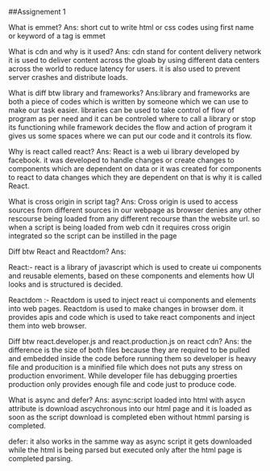 ##Assignement 1

What is emmet?
Ans: short cut to write html or css codes using first name or keyword of a tag is emmet

What is cdn and why is it used?
Ans: cdn stand for content delivery network it is used to deliver content across the gloab by using different data centers across the world to reduce latency for users. it is also used to prevent server crashes and distribute loads.

What is diff btw library and frameworks?
Ans:library and frameworks are both a piece of codes which is written by someone which we can use to make our task easier. libraries can be used to take control of flow of program as per need and it can be controled where to call a library or stop its functioning while framework decides the flow and action of program it gives us some spaces where we can put our code and it controls its flow.

Why is react called react?
Ans:
React is a web ui library developed by facebook. it was developed to handle changes or create changes to components which are dependent on data or it was created for components to react to data changes which they are dependent on that is why it is called React.

What is cross origin in script tag?
Ans: Cross origin is used to access sources from different sources in our webpage as browser denies any other rescourse being loaded from any different recourse than the website url. so when a script is being loaded from web cdn it requires cross origin integrated so the script can be instilled in the page

Diff btw React and Reactdom?
Ans:

React:- react is a library of javascript which is used to create ui components and reusable elements, based on these components and elements how UI looks and is structured is decided.

Reactdom :- Reactdom is used to inject react ui components and elements into web pages. Reactdom is used to make changes in browser dom. it provides apis and code which is used to take react components and inject them into web browser.

Diff btw react.developer.js and react.production.js on react cdn?
Ans: the difference is the size of both files because they are required to be pulled and embedded inside the code before running them so developer is heavy file and producition is a minified file which does not puts any stress on production envoriment. While developer file has debugging proerties production only provides enough file and code just to produce code.

What is async and defer?
Ans:
async:script loaded into html with asycn attribute is download ascychronous into our html page and it is loaded as soon as the script download is completed eben without htmml parsing is completed.

defer: it also works in the samme way as async script it gets downloaded while the html is being parsed but executed only after the html page is completed parsing.
